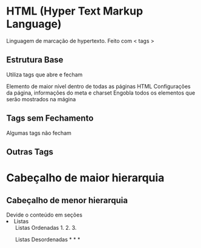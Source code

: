 # HTML (Hyper Text Markup Language)

Linguagem de marcação de hypertexto. Feito com  < tags >

## Estrutura Base

Utiliza tags que abre e fecham <tag></tag>

<html> Elemento de maior nível dentro de todas as páginas HTML

<head> Configurações da página, informações do  meta e  charset
</head>

<body> Engobla todos os elementos que serão mostrados na mágina
</body>

</html>

## Tags sem Fechamento

Algumas tags não fecham <tag />

## Outras Tags

<h1>Cabeçalho de maior hierarquia</h1>
<h2>Cabeçalho de menor hierarquia</h2>

<div>Devide o conteúdo em seções</div>

<li> Listas
<ol>Listas Ordenadas 1. 2. 3.</ol>
<ul>Listas Desordenadas * * *</ul>
</li>



